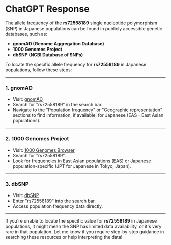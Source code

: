 # ChatGPT Response

The allele frequency of the **rs72558189** single nucleotide polymorphism (SNP) in Japanese populations can be found in publicly accessible genetic databases, such as:

- **gnomAD (Genome Aggregation Database)**
- **1000 Genomes Project**
- **dbSNP (NCBI Database of SNPs)**

To locate the specific allele frequency for **rs72558189** in Japanese populations, follow these steps:

---

### 1. **gnomAD**
- Visit: [gnomAD](https://gnomad.broadinstitute.org)
- Search for "rs72558189" in the search bar.
- Navigate to the "Population frequency" or "Geographic representation" sections to find information, if available, for Japanese (EAS - East Asian populations).

---

### 2. **1000 Genomes Project**
- Visit: [1000 Genomes Browser](https://www.internationalgenome.org/1000-genomes-browsers/)
- Search for "rs72558189".
- Look for frequencies in East Asian populations (EAS) or Japanese population-specific (JPT for Japanese in Tokyo, Japan).

---

### 3. **dbSNP**
- Visit: [dbSNP](https://www.ncbi.nlm.nih.gov/snp/)
- Enter "rs72558189" into the search bar.
- Access population frequency data directly.

---

If you're unable to locate the specific value for **rs72558189** in Japanese populations, it might mean the SNP has limited data availability, or it's very rare in that population. Let me know if you require step-by-step guidance in searching these resources or help interpreting the data!